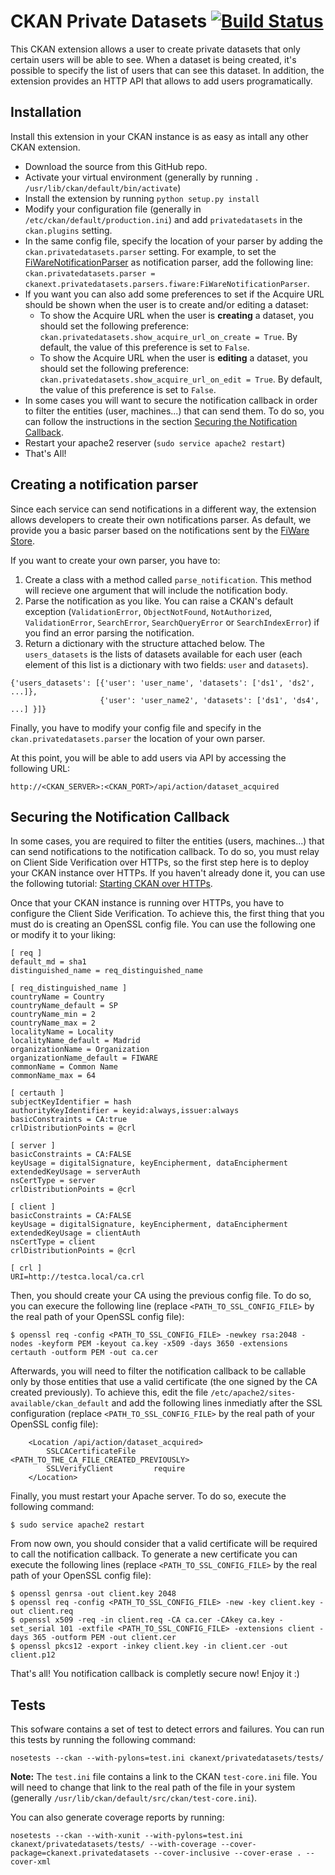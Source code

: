 CKAN Private Datasets [![Build Status](https://build.conwet.fi.upm.es/jenkins/buildStatus/icon?job=ckan_privatedatasets-develop)](https://build.conwet.fi.upm.es/jenkins/job/ckan_privatedatasets-develop/)
=====================

This CKAN extension allows a user to create private datasets that only certain users will be able to see. When a dataset is being created, it's possible to specify the list of users that can see this dataset. In addition, the extension provides an HTTP API that allows to add users programatically.

Installation
------------
Install this extension in your CKAN instance is as easy as intall any other CKAN extension.

* Download the source from this GitHub repo.
* Activate your virtual environment (generally by running `. /usr/lib/ckan/default/bin/activate`)
* Install the extension by running `python setup.py install`
* Modify your configuration file (generally in `/etc/ckan/default/production.ini`) and add `privatedatasets` in the `ckan.plugins` setting.
* In the same config file, specify the location of your parser by adding the `ckan.privatedatasets.parser` setting. For example, to set the [FiWareNotificationParser](https://github.com/conwetlab/ckanext-privatedatasets/blob/master/ckanext/privatedatasets/parsers/fiware.py) as notification parser, add the following line: `ckan.privatedatasets.parser = ckanext.privatedatasets.parsers.fiware:FiWareNotificationParser`.
* If you want you can also add some preferences to set if the Acquire URL should be shown when the user is to create and/or editing a dataset:
  * To show the Acquire URL when the user is **creating** a dataset, you should set the following preference: `ckan.privatedatasets.show_acquire_url_on_create = True`. By default, the value of this preference is set to `False`.
  * To show the Acquire URL when the user is **editing** a dataset, you should set the following preference: `ckan.privatedatasets.show_acquire_url_on_edit = True`. By default, the value of this preference is set to `False`.
* In some cases you will want to secure the notification callback in order to filter the entities (user, machines...) that can send them. To do so, you can follow the instructions in the section [Securing the Notification Callback](#securing-the-notification-callback).
* Restart your apache2 reserver (`sudo service apache2 restart`)
* That's All!

Creating a notification parser
------------------------------
Since each service can send notifications in a different way, the extension allows developers to create their own notifications parser. As default, we provide you a basic parser based on the notifications sent by the [FiWare Store](https://github.com/conwetlab/wstore/).

If you want to create your own parser, you have to:

1. Create a class with a method called `parse_notification`. This method will recieve one argument that will include the notification body.
2. Parse the notification as you like. You can raise a CKAN's default exception (`ValidationError`, `ObjectNotFound`, `NotAuthorized`, `ValidationError`, `SearchError`, `SearchQueryError` or `SearchIndexError`) if you find an error parsing the notification.
3. Return a dictionary with the structure attached below. The `users_datasets` is the lists of datasets available for each user (each element of this list is a dictionary with two fields: `user` and `datasets`).

```
{'users_datasets': [{'user': 'user_name', 'datasets': ['ds1', 'ds2', ...]},
                    {'user': 'user_name2', 'datasets': ['ds1', 'ds4', ...] }]}
```

Finally, you have to modify your config file and specify in the `ckan.privatedatasets.parser` the location of your own parser.

At this point, you will be able to add users via API by accessing the following URL:

```
http://<CKAN_SERVER>:<CKAN_PORT>/api/action/dataset_acquired
```

Securing the Notification Callback
-----------------------------------
In some cases, you are required to filter the entities (users, machines...) that can send notifications to the notification callback. To do so, you must relay on Client Side Verification over HTTPs, so the first step here is to deploy your CKAN instance over HTTPs. If you haven't already done it, you can use the following tutorial: [Starting CKAN over HTTPs](https://github.com/conwetlab/ckanext-oauth2/wiki/Starting-CKAN-over-HTTPs).

Once that your CKAN instance is running over HTTPs, you have to configure the Client Side Verification. To achieve this, the first thing that you must do is creating an OpenSSL config file. You can use the following one or modify it to your liking:

```
[ req ]
default_md = sha1
distinguished_name = req_distinguished_name

[ req_distinguished_name ]
countryName = Country
countryName_default = SP
countryName_min = 2
countryName_max = 2
localityName = Locality
localityName_default = Madrid
organizationName = Organization
organizationName_default = FIWARE
commonName = Common Name
commonName_max = 64

[ certauth ]
subjectKeyIdentifier = hash
authorityKeyIdentifier = keyid:always,issuer:always
basicConstraints = CA:true
crlDistributionPoints = @crl

[ server ]
basicConstraints = CA:FALSE
keyUsage = digitalSignature, keyEncipherment, dataEncipherment
extendedKeyUsage = serverAuth
nsCertType = server
crlDistributionPoints = @crl

[ client ]
basicConstraints = CA:FALSE
keyUsage = digitalSignature, keyEncipherment, dataEncipherment
extendedKeyUsage = clientAuth
nsCertType = client
crlDistributionPoints = @crl

[ crl ]
URI=http://testca.local/ca.crl
```

Then, you should create your CA using the previous config file. To do so, you can execure the following line (replace `<PATH_TO_SSL_CONFIG_FILE>` by the real path of your OpenSSL config file):

```
$ openssl req -config <PATH_TO_SSL_CONFIG_FILE> -newkey rsa:2048 -nodes -keyform PEM -keyout ca.key -x509 -days 3650 -extensions certauth -outform PEM -out ca.cer
```

Afterwards, you will need to filter the notification callback to be callable only by those entities that use a valid certificate (the one signed by the CA created previously). To achieve this, edit the file `/etc/apache2/sites-available/ckan_default` and add the following lines inmediatly after the SSL configuration (replace `<PATH_TO_SSL_CONFIG_FILE>` by the real path of your OpenSSL config file):

```
    <Location /api/action/dataset_acquired>
        SSLCACertificateFile    <PATH_TO_THE_CA_FILE_CREATED_PREVIOUSLY>
        SSLVerifyClient         require
    </Location>
```

Finally, you must restart your Apache server. To do so, execute the following command:

```
$ sudo service apache2 restart
```

From now own, you should consider that a valid certificate will be required to call the notification callback. To generate a new certificate you can execute the following lines (replace `<PATH_TO_SSL_CONFIG_FILE>` by the real path of your OpenSSL config file):

```
$ openssl genrsa -out client.key 2048
$ openssl req -config <PATH_TO_SSL_CONFIG_FILE> -new -key client.key -out client.req
$ openssl x509 -req -in client.req -CA ca.cer -CAkey ca.key -set_serial 101 -extfile <PATH_TO_SSL_CONFIG_FILE> -extensions client -days 365 -outform PEM -out client.cer
$ openssl pkcs12 -export -inkey client.key -in client.cer -out client.p12
```

That's all! You notification callback is completly secure now! Enjoy it :)

Tests
-----
This sofware contains a set of test to detect errors and failures. You can run this tests by running the following command:
```
nosetests --ckan --with-pylons=test.ini ckanext/privatedatasets/tests/
```
**Note:** The `test.ini` file contains a link to the CKAN `test-core.ini` file. You will need to change that link to the real path of the file in your system (generally `/usr/lib/ckan/default/src/ckan/test-core.ini`).

You can also generate coverage reports by running:
```
nosetests --ckan --with-xunit --with-pylons=test.ini ckanext/privatedatasets/tests/ --with-coverage --cover-package=ckanext.privatedatasets --cover-inclusive --cover-erase . --cover-xml
```
